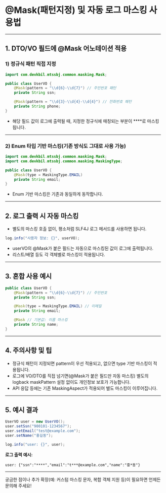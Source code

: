 # @Mask(패턴지정) 및 자동 로그 마스킹 사용법

---

## 1. DTO/VO 필드에 @Mask 어노테이션 적용

### 1) 정규식 패턴 직접 지정

```java
import com.devkbil.mtssbj.common.masking.Mask;

public class UserVO {
    @Mask(pattern = "\\d{6}-\\d{7}") // 주민번호 패턴
    private String ssn;

    @Mask(pattern = "\\d{3}-\\d{4}-\\d{4}") // 전화번호 패턴
    private String phone;
}
```
- 해당 필드 값이 로그에 출력될 때, 지정한 정규식에 매칭되는 부분이 ****로 마스킹됩니다.

---

### 2) Enum 타입 기반 마스킹(기존 방식도 그대로 사용 가능)

```java
import com.devkbil.mtssbj.common.masking.Mask;
import com.devkbil.mtssbj.common.masking.MaskingType;

public class UserVO {
    @Mask(type = MaskingType.EMAIL)
    private String email;
}
```
- Enum 기반 마스킹은 기존과 동일하게 동작합니다.

---

## 2. 로그 출력 시 자동 마스킹

- 별도의 마스킹 호출 없이, 평소처럼 SLF4J 로그 메서드를 사용하면 됩니다.

```java
log.info("사용자 정보: {}", userVO);
```
- userVO의 @Mask가 붙은 필드는 자동으로 마스킹된 값이 로그에 출력됩니다.
- 리스트/배열 등도 각 객체별로 마스킹이 적용됩니다.

---

## 3. 혼합 사용 예시

```java
public class UserVO {
    @Mask(pattern = "\\d{6}-\\d{7}") // 주민번호
    private String ssn;

    @Mask(type = MaskingType.EMAIL) // 이메일
    private String email;

    @Mask // 기본값: 이름 마스킹
    private String name;
}
```

---

## 4. 주의사항 및 팁

- 정규식 패턴이 지정되면 pattern이 우선 적용되고, 없으면 type 기반 마스킹이 적용됩니다.
- 로그에 VO/DTO를 직접 넘기면(@Mask가 붙은 필드만 자동 마스킹) 별도의 logback maskPattern 설정 없이도 개인정보 보호가 가능합니다.
- API 응답 등에는 기존 MaskingAspect가 적용되어 별도 마스킹이 이루어집니다.

---

## 5. 예시 결과

```java
UserVO user = new UserVO();
user.setSsn("900101-1234567");
user.setEmail("test@example.com");
user.setName("홍길동");

log.info("user: {}", user);
```

**로그 출력 예시:**
```
user: {"ssn":"****","email":"t***@example.com","name":"홍*동"}
```

---

궁금한 점이나 추가 확장(예: 커스텀 마스킹 문자, 복합 객체 지원 등)이 필요하면 언제든 문의해 주세요! 